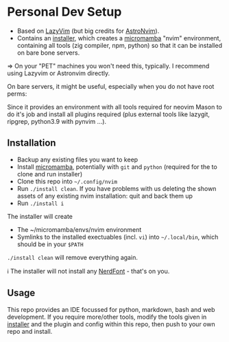 # Personal Dev Setup

-   Based on [LazyVim](https://github.com/LazyVim/LazyVim) (but big credits for [AstroNvim](https://astronvim.com/)).
-   Contains an [installer](./install), which creates a [micromamba][mm] "nvim" environment, containing all tools (zig compiler, npm, python) so that it can be installed on bare bone servers.

\=> On your "PET" machines you won't need this, typically. I recommend using Lazyvim or
Astronvim directly.

On bare servers, it might be useful, especially when you do not have root perms:

Since it provides an environment with all tools required for neovim Mason to do it's job and
install all plugins required (plus external tools like lazygit, ripgrep, python3.9 with
pynvim ...).

## Installation

-   Backup any existing files you want to keep
-   Install [micromamba][mm], potentially with `git` and `python` (required for the
    to clone and run installer)
-   Clone this repo into `~/.config/nvim`
-   Run `./install clean`. If you have problems with us deleting the shown assets of any
    existing nvim installation: quit and back them up
-   Run `./install i`

The installer will create

-   The ~/micromamba/envs/nvim environment
-   Symlinks to the installed exectuables (incl. `vi`) into `~/.local/bin`, which should be in your
    `$PATH`

`./install clean` will remove everything again.

ℹ️ The installer will not install any [NerdFont](https://www.nerdfonts.com/) - that's on you.

## Usage

This repo provides an IDE focussed for python, markdown, bash and web development.
If you require more/other tools, modify the tools given in [installer](./install) and the plugin and config within this repo, then push to your own repo and install.

[mm]: https://mamba.readthedocs.io/en/latest/user_guide/micromamba.html

